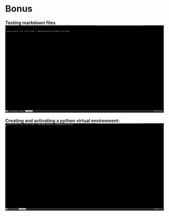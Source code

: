 # Bonus

**Testing markdown files**
![Testing markdown files](bonus/testing_markdown_files.gif)

**Creating and activating a python virtual environment:**
![Env](bonus/env.gif)
